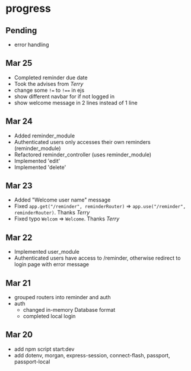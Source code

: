 # progress

## Pending
* error handling
## Mar 25
* Completed reminder due date
* Took the advises from *Terry*
 * change some `!=` to `!==` in ejs
 * show different navbar for if not logged in
 * show welcome message in 2 lines instead of 1 line
## Mar 24
* Added reminder_module
* Authenticated users only accesses their own reminders (reminder_module)
* Refactored reminder_controller (uses reminder_module)
* Implemented 'edit'
* Implemented 'delete'
## Mar 23
* Added "Welcome user name" message
* Fixed `app.get("/reminder", reminderRouter)` => `app.use("/reminder", reminderRouter)`. Thanks *Terry*
* Fixed typo `Welcom` => `Welcome`. Thanks *Terry*


## Mar 22
* Implemented user_module
* Authenticated users have access to /reminder, otherwise redirect to login page with error message


## Mar 21
* grouped routers into reminder and auth
* auth
  * changed in-memory Database format
  * completed local login

## Mar 20
* add npm script start:dev
* add dotenv, morgan, express-session, connect-flash, passport, passport-local
